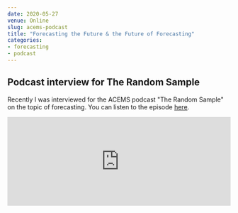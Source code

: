 ```yaml
---
date: 2020-05-27
venue: Online
slug: acems-podcast
title: "Forecasting the Future & the Future of Forecasting"
categories:
- forecasting
- podcast
---
```


## Podcast interview for The Random Sample

Recently I was interviewed for the ACEMS podcast "The Random Sample" on the topic of forecasting. You can listen to the episode [here](https://acems.org.au/podcast/episode-29-forecasting-the-future).

<iframe width="500" height="200" src="https://webplayer.whooshkaa.com/player/episode/id/661325?theme=light&enable-volume=true" frameborder="0" style="width: 100%; height: 200px"></iframe>

